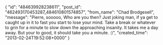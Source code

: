  {
   "id": "484639928238611",
   "post_id": "462493170453287_484610801574857",
   "from_name": "Chad Brodgesell",
   "message": "Pierre, sooooo, Who are you then? Just joking man, if ya get to caught up in it to fast you start to lose your mind. Take a break or whatever to grin for a minute to slow down the approaching insanity. It takes me a day away. But your to good, it should take you a minute. :)",
   "created_time": "2013-02-24T19:52:08+0000"
 }
